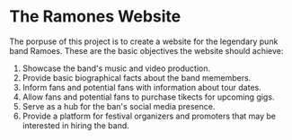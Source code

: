 # The Ramones Website

The porpuse of this project is to create a website for the legendary punk band Ramoes.
These are the basic objectives the website should achieve:

1. Showcase the band's music and video production.
2. Provide basic biographical facts about the band memembers.
3. Inform fans and potential fans with information about tour dates.
4. Allow fans and potential fans to purchase tikects for upcoming gigs.
5. Serve as a hub for the ban's social media presence.
6. Provide a platform for festival organizers and promoters that may be interested in hiring the band.
